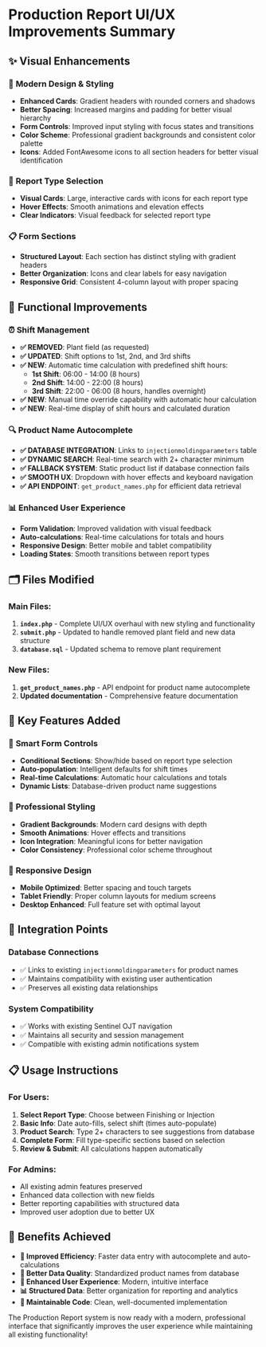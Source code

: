 # Production Report UI/UX Improvements Summary

## ✨ **Visual Enhancements**

### 🎨 **Modern Design & Styling**
- **Enhanced Cards**: Gradient headers with rounded corners and shadows
- **Better Spacing**: Increased margins and padding for better visual hierarchy
- **Form Controls**: Improved input styling with focus states and transitions
- **Color Scheme**: Professional gradient backgrounds and consistent color palette
- **Icons**: Added FontAwesome icons to all section headers for better visual identification

### 🔲 **Report Type Selection**
- **Visual Cards**: Large, interactive cards with icons for each report type
- **Hover Effects**: Smooth animations and elevation effects
- **Clear Indicators**: Visual feedback for selected report type

### 📋 **Form Sections**
- **Structured Layout**: Each section has distinct styling with gradient headers
- **Better Organization**: Icons and clear labels for easy navigation
- **Responsive Grid**: Consistent 4-column layout with proper spacing

## 🔧 **Functional Improvements**

### ⏰ **Shift Management**
- **✅ REMOVED**: Plant field (as requested)
- **✅ UPDATED**: Shift options to 1st, 2nd, and 3rd shifts
- **✅ NEW**: Automatic time calculation with predefined shift hours:
  - **1st Shift**: 06:00 - 14:00 (8 hours)
  - **2nd Shift**: 14:00 - 22:00 (8 hours)  
  - **3rd Shift**: 22:00 - 06:00 (8 hours, handles overnight)
- **✅ NEW**: Manual time override capability with automatic hour calculation
- **✅ NEW**: Real-time display of shift hours and calculated duration

### 🔍 **Product Name Autocomplete**
- **✅ DATABASE INTEGRATION**: Links to `injectionmoldingparameters` table
- **✅ DYNAMIC SEARCH**: Real-time search with 2+ character minimum
- **✅ FALLBACK SYSTEM**: Static product list if database connection fails
- **✅ SMOOTH UX**: Dropdown with hover effects and keyboard navigation
- **✅ API ENDPOINT**: `get_product_names.php` for efficient data retrieval

### 📊 **Enhanced User Experience**
- **Form Validation**: Improved validation with visual feedback
- **Auto-calculations**: Real-time calculations for totals and hours
- **Responsive Design**: Better mobile and tablet compatibility
- **Loading States**: Smooth transitions between report types

## 🗂️ **Files Modified**

### **Main Files:**
1. **`index.php`** - Complete UI/UX overhaul with new styling and functionality
2. **`submit.php`** - Updated to handle removed plant field and new data structure
3. **`database.sql`** - Updated schema to remove plant requirement

### **New Files:**
1. **`get_product_names.php`** - API endpoint for product name autocomplete
2. **Updated documentation** - Comprehensive feature documentation

## 🚀 **Key Features Added**

### 🎯 **Smart Form Controls**
- **Conditional Sections**: Show/hide based on report type selection
- **Auto-population**: Intelligent defaults for shift times
- **Real-time Calculations**: Automatic hour calculations and totals
- **Dynamic Lists**: Database-driven product name suggestions

### 🎨 **Professional Styling**
- **Gradient Backgrounds**: Modern card designs with depth
- **Smooth Animations**: Hover effects and transitions
- **Icon Integration**: Meaningful icons for better navigation
- **Color Consistency**: Professional color scheme throughout

### 📱 **Responsive Design**
- **Mobile Optimized**: Better spacing and touch targets
- **Tablet Friendly**: Proper column layouts for medium screens
- **Desktop Enhanced**: Full feature set with optimal layout

## 🔗 **Integration Points**

### **Database Connections**
- ✅ Links to existing `injectionmoldingparameters` for product names
- ✅ Maintains compatibility with existing user authentication
- ✅ Preserves all existing data relationships

### **System Compatibility**
- ✅ Works with existing Sentinel OJT navigation
- ✅ Maintains all security and session management
- ✅ Compatible with existing admin notifications system

## 📋 **Usage Instructions**

### **For Users:**
1. **Select Report Type**: Choose between Finishing or Injection
2. **Basic Info**: Date auto-fills, select shift (times auto-populate)
3. **Product Search**: Type 2+ characters to see suggestions from database
4. **Complete Form**: Fill type-specific sections based on selection
5. **Review & Submit**: All calculations happen automatically

### **For Admins:**
- All existing admin features preserved
- Enhanced data collection with new fields
- Better reporting capabilities with structured data
- Improved user adoption due to better UX

## 🎉 **Benefits Achieved**

- **🚀 Improved Efficiency**: Faster data entry with autocomplete and auto-calculations
- **🎯 Better Data Quality**: Standardized product names from database
- **👥 Enhanced User Experience**: Modern, intuitive interface
- **📊 Structured Data**: Better organization for reporting and analytics
- **🔧 Maintainable Code**: Clean, well-documented implementation

The Production Report system is now ready with a modern, professional interface that significantly improves the user experience while maintaining all existing functionality!
